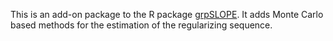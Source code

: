 This is an add-on package to the R package [grpSLOPE](https://github.com/agisga/grpSLOPEMC.git). It adds Monte Carlo based methods for the estimation of the regularizing sequence.
